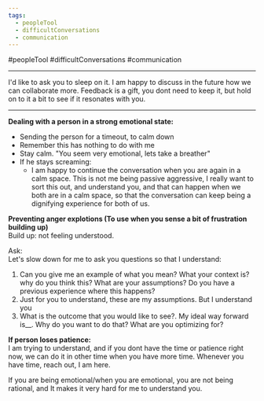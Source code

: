 ```yaml
---
tags:
  - peopleTool
  - difficultConversations
  - communication
---
```

#peopleTool #difficultConversations #communication

---- 

I'd like to ask you to sleep on it. I am happy to discuss in the future how we can collaborate more. Feedback is a gift, you dont need to keep it, but hold on to it a bit to see if it resonates with you.

----


**Dealing with a person in a strong emotional state:**

* Sending the person for a timeout, to calm down
* Remember this has nothing to do with me
* Stay calm. "You seem very emotional, lets take a breather"
* If he stays screaming:
	* I am happy to continue the conversation when you are again in a calm space. This is not me being passive aggressive, I really want to sort this out, and understand you, and that can happen when we both are in a calm space, so that the conversation can keep being a dignifying experience for both of us.

**Preventing anger explotions (To use when you sense a bit of frustration building up)**  
Build up: not feeling understood.

Ask:  
Let's slow down for me to ask you questions so that I understand:
1. Can you give me an example of what you mean? What your context is? why do you think this? What are your assumptions? Do you have a previous experience where this happens?
2. Just for you to understand, these are my assumptions. But I understand you
3. What is the outcome that you would like to see?. My ideal way forward is__. Why do you want to do that? What are you optimizing for?

**If person loses patience:**  
I am trying to understand, and if you dont have the time or patience right now, we can do it in other time when you have more time. Whenever you have time, reach out, I am here.


If you are being emotional/when you are emotional, you are not being rational, and It makes it very hard for me to understand you.




